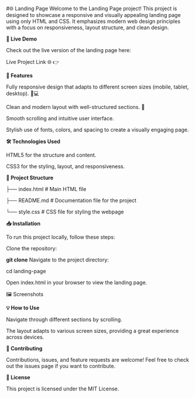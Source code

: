 #🌐 Landing Page
Welcome to the Landing Page project! This project is designed to showcase a responsive and visually appealing landing page using only HTML and CSS. It emphasizes modern web design principles with a focus on responsiveness, layout structure, and clean design.

**🚀 Live Demo**

Check out the live version of the landing page here:

Live Project Link 🌐 👉  

**📜 Features**

Fully responsive design that adapts to different screen sizes (mobile, tablet, desktop). 📱💻

Clean and modern layout with well-structured sections. 🎨

Smooth scrolling and intuitive user interface.

Stylish use of fonts, colors, and spacing to create a visually engaging page.

**🛠️ Technologies Used**

HTML5 for the structure and content.

CSS3 for the styling, layout, and responsiveness.

**📂 Project Structure**

├── index.html       # Main HTML file

├── README.md        # Documentation file for the project

└── style.css        # CSS file for styling the webpage

**📥 Installation**

To run this project locally, follow these steps:

Clone the repository:

**git clone** 
Navigate to the project directory:

cd landing-page

Open index.html in your browser to view the landing page.

🖼️ Screenshots

**💡 How to Use**

Navigate through different sections by scrolling.

The layout adapts to various screen sizes, providing a great experience across devices.

**🤝 Contributing**

Contributions, issues, and feature requests are welcome! Feel free to check out the issues page if you want to contribute.

**📝 License**

This project is licensed under the MIT License.
